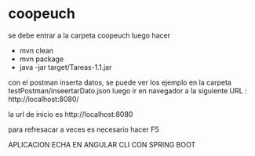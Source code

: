 # coopeuch

se debe entrar a la carpeta coopeuch
luego hacer
- mvn clean
- mvn package
- java -jar target/Tareas-1.1.jar

con  el postman inserta datos, se puede ver los ejemplo en la carpeta testPostman/inseertarDato.json 
luego ir en navegador a la siguiente URL : http://localhost:8080/

la url de inicio  es http://localhost:8080

para refresacar a veces es necesario hacer F5

APLICACION ECHA EN ANGULAR CLI CON SPRING BOOT

